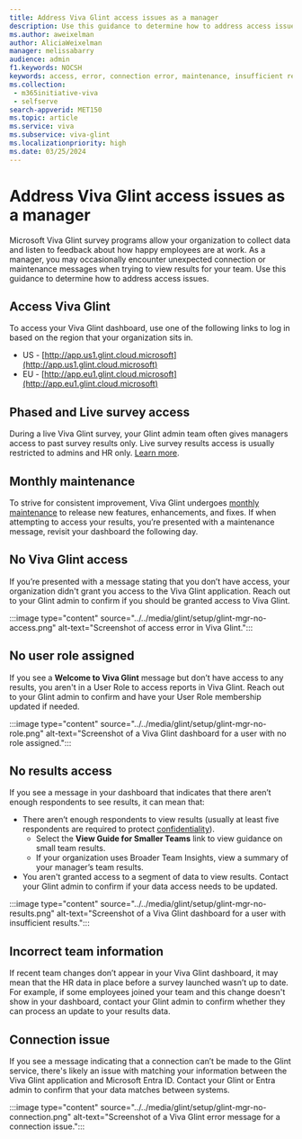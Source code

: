 ```yaml
---
title: Address Viva Glint access issues as a manager
description: Use this guidance to determine how to address access issues in Viva Glint as a manager. 
ms.author: aweixelman
author: AliciaWeixelman
manager: melissabarry
audience: admin
f1.keywords: NOCSH
keywords: access, error, connection error, maintenance, insufficient results
ms.collection: 
 - m365initiative-viva
 - selfserve
search-appverid: MET150
ms.topic: article
ms.service: viva
ms.subservice: viva-glint
ms.localizationpriority: high
ms.date: 03/25/2024
---
```


# Address Viva Glint access issues as a manager
Microsoft Viva Glint survey programs allow your organization to collect data and listen to feedback about how happy employees are at work. As a manager, you may occasionally encounter unexpected connection or maintenance messages when trying to view results for your team. Use this guidance to determine how to address access issues.

## Access Viva Glint
To access your Viva Glint dashboard, use one of the following links to log in based on the region that your organization sits in.
 
- US - [http://app.us1.glint.cloud.microsoft](http://app.us1.glint.cloud.microsoft)
- EU - [http://app.eu1.glint.cloud.microsoft](http://app.eu1.glint.cloud.microsoft)

## Phased and Live survey access
During a live Viva Glint survey, your Glint admin team often gives managers access to past survey results only. Live survey results access is usually restricted to admins and HR only. [Learn more](live-versus-phased-access.md).

## Monthly maintenance
To strive for consistent improvement, Viva Glint undergoes [monthly maintenance](monthly-release-dates.md) to release new features, enhancements, and fixes. If when attempting to access your results, you’re presented with a maintenance message, revisit your dashboard the following day.

## No Viva Glint access
If you’re presented with a message stating that you don’t have access, your organization didn't grant you access to the Viva Glint application. Reach out to your Glint admin to confirm if you should be granted access to Viva Glint.

:::image type="content" source="../../media/glint/setup/glint-mgr-no-access.png" alt-text="Screenshot of access error in Viva Glint.":::

## No user role assigned
If you see a **Welcome to Viva Glint** message but don’t have access to any results, you aren't in a User Role to access reports in Viva Glint. Reach out to your Glint admin to confirm and have your User Role membership updated if needed.

:::image type="content" source="../../media/glint/setup/glint-mgr-no-role.png" alt-text="Screenshot of a Viva Glint dashboard for a user with no role assigned.":::

## No results access
If you see a message in your dashboard that indicates that there aren’t enough respondents to see results, it can mean that:

- There aren’t enough respondents to view results (usually at least five respondents are required to protect [confidentiality](quick-guide-confidentiality.md)).
  - Select the **View Guide for Smaller Teams** link to view guidance on small team results.
  - If your organization uses Broader Team Insights, view a summary of your manager’s team results.
- You aren't granted access to a segment of data to view results. Contact your Glint admin to confirm if your data access needs to be updated.

:::image type="content" source="../../media/glint/setup/glint-mgr-no-results.png" alt-text="Screenshot of a Viva Glint dashboard for a user with insufficient results.":::

## Incorrect team information
If recent team changes don’t appear in your Viva Glint dashboard, it may mean that the HR data in place before a survey launched wasn’t up to date. For example, if some employees joined your team and this change doesn't show in your dashboard, contact your Glint admin to confirm whether they can process an update to your results data.

## Connection issue
If you see a message indicating that a connection can’t be made to the Glint service, there's likely an issue with matching your information between the Viva Glint application and Microsoft Entra ID. Contact your Glint or Entra admin to confirm that your data matches between systems.

:::image type="content" source="../../media/glint/setup/glint-mgr-no-connection.png" alt-text="Screenshot of a Viva Glint error message for a connection issue.":::
